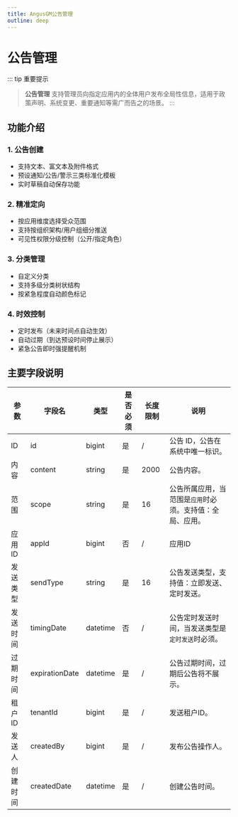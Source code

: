 ```yaml
---
title: AngusGM公告管理
outline: deep
---
```


# 公告管理

::: tip 重要提示
> **公告管理** 支持管理员向指定应用内的全体用户发布全局性信息，适用于政策声明、系统变更、重要通知等需广而告之的场景。
:::

## 功能介绍

### 1. 公告创建
- 支持文本、富文本及附件格式
- 预设通知/公告/警示三类标准化模板
- 实时草稿自动保存功能

### 2. 精准定向
- 按应用维度选择受众范围
- 支持按组织架构/用户组细分推送
- 可见性权限分级控制（公开/指定角色）

### 3. 分类管理
- 自定义分类
- 支持多级分类树状结构
- 按紧急程度自动颜色标记

### 4. 时效控制
- 定时发布（未来时间点自动生效）
- 自动过期（到达预设时间停止展示）
- 紧急公告即时强提醒机制

## 主要字段说明

| 参数         | 字段名          | 类型     | 是否必须 | 长度限制 | 说明                                             |
|--------------|-----------------|----------|----------|----------|--------------------------------------------------|
| ID          | id             | bigint   | 是       | /        | 公告 ID，公告在系统中唯一标识。                  |
| 内容        | content        | string   | 是       | 2000     | 公告内容。                                       |
| 范围        | scope          | string   | 是       | 16       | 公告所属应用，当范围是`应用`时必须。支持值：全局、应用。  |
| 应用ID      | appId          | bigint   | 否       | /        | 应用ID                                           |
| 发送类型    | sendType       | string   | 是       | 16       | 公告发送类型，支持值：立即发送、定时发送。           |
| 发送时间    | timingDate     | datetime | 否       | /        | 公告定时发送时间，当发送类型是`定时发送`时必须。        |
| 过期时间    | expirationDate | datetime | 是       | /        | 公告过期时间，过期后公告将不展示。               |
| 租户ID      | tenantId       | bigint   | 是       | /        | 发送租户ID。                                       |
| 发送人      | createdBy      | bigint   | 是       | /        | 发布公告操作人。                                 |
| 创建时间    | createdDate    | datetime | 是       | /        | 创建公告时间。                                   |